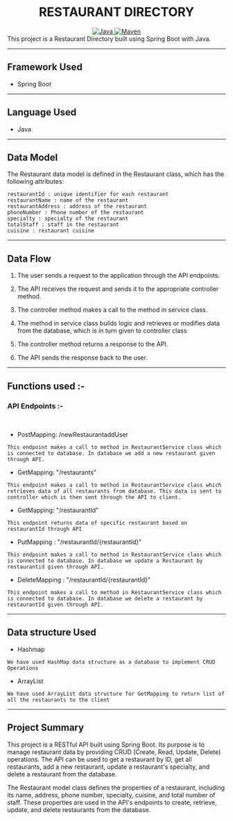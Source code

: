 <center>
<h1> RESTAURANT DIRECTORY </h1>
</center>
<center>
<a href="Java url">
    <img alt="Java" src="https://img.shields.io/badge/Java->=8-darkblue.svg" />
</a>
<a href="Maven url" >
    <img alt="Maven" src="https://img.shields.io/badge/maven-3.0.6-brightgreen.svg" />
</a>
</center>
This project is a Restaurant Directory built using Spring Boot with Java.

---

## Framework Used
* Spring Boot

---

## Language Used
* Java

---

## Data Model

The Restaurant data model is defined in the Restaurant class, which has the following attributes:
```
restaurantId : unique identifier for each restaurant
restaurantName : name of the restaurant
restaurantAddress : address of the restaurant
phoneNumber : Phone number of the restaurant
specialty : specialty of the restaurant
totalStaff : staff in the restaurant
cuisine : restaurant cuisine
```

---

## Data Flow

1. The user sends a request to the application through the API endpoints.
2. The API receives the request and sends it to the appropriate controller method.
3. The controller method makes a call to the method in service class.

4. The method in service class builds logic and retrieves or modifies data from the database, which is in turn given to controller class
5. The controller method returns a response to the API.
6. The API sends the response back to the user.

---

## Functions used :-

### API Endpoints :-
</br>

* PostMapping: /newRestaurantaddUser
```
This endpoint makes a call to method in RestaurantService class which is connected to database. In database we add a new restaurant given through API.
```

* GetMapping: "/restaurants"
```
This endpoint makes a call to method in RestaurantService class which retrieves data of all restaurants from database. This data is sent to controller which is then sent through the API to client.
```

* GetMapping: "/restaurantId"
```
This endpoint returns data of specific restaurant based on restaurantId through API
```

* PutMapping : "/restaurantId/{restaurantId}"
```
This endpoint makes a call to method in RestaurantService class which is connected to database. In database we update a Restaurant by restaurantid given through API.
```

* DeleteMapping : "/restaurantId/{restaurantId}"
```
This endpoint makes a call to method in RestaurantService class which is connected to database. In database we delete a restaurant by restaurantId given through API.
```

---

## Data structure Used
* Hashmap
```
We have used HashMap data structure as a database to implement CRUD Operations 
```

* ArrayList
```
We have used ArrayList data structure for GetMapping to return list of all the restaurants to the client
```
---

## Project Summary

This project is a RESTful API built using Spring Boot. Its purpose is to manage restaurant data by providing CRUD (Create, Read, Update, Delete) operations. The API can be used to get a restaurant by ID, get all restaurants, add a new restaurant, update a restaurant's specialty, and delete a restaurant from the database.

The Restaurant model class defines the properties of a restaurant, including its name, address, phone number, specialty, cuisine, and total number of staff. These properties are used in the API's endpoints to create, retrieve, update, and delete restaurants from the database.
